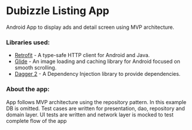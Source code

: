 # Dubizzle Listing App
Android App to display ads and detail screen using MVP architecture.

### Libraries used:

 - [Retrofit](https://square.github.io/retrofit/) - A type-safe HTTP client for Android and Java.
 - [Glide](https://bumptech.github.io/glide/) - An image loading and caching library for Android focused on smooth scrolling.
 - [Dagger 2](https://dagger.dev/) - A Dependency Injection library to provide dependencies.

 
 ### About the app:
 App follows MVP architecture using the repository pattern. In this example DB is omitted. Test cases are written for presentation, dao, repository and domain layer. UI tests are written and network layer is mocked to test complete flow of the app
 
 
